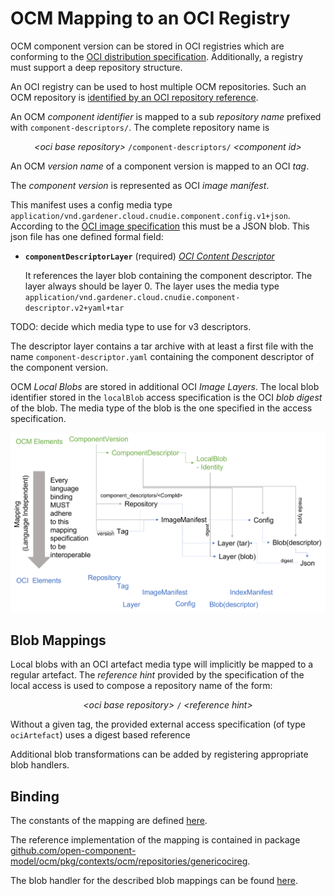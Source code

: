 # OCM Mapping to an OCI Registry

OCM component version can be stored in OCI registries which 
are conforming to the [OCI distribution specification](https://github.com/opencontainers/distribution-spec/blob/main/spec.md).
Additionally, a registry must support a deep repository structure.

An OCI registry can be used to host multiple OCM repositories.
Such an OCM repository is [identified by an OCI repository reference](../../../../pkg/contexts/oci/repositories/ocireg/README.md).

An OCM *component identifier* is mapped to a sub *repository name* prefixed
with `component-descriptors/`. The complete repository name is

<center>

*&lt;oci base repository>* `/component-descriptors/` *&lt;component id>*

</center>

An OCM *version name* of a component version is mapped to an OCI *tag*.

The *component version* is represented as OCI *image manifest*.

This manifest uses a config media type `application/vnd.gardener.cloud.cnudie.component.config.v1+json`.
According to the [OCI image specification](https://github.com/opencontainers/image-spec/blob/main/spec.md) this must be a JSON blob.
This json file has one defined formal field:

- **`componentDescriptorLayer`** (required) [*OCI Content Descriptor*](https://github.com/opencontainers/image-spec/blob/main/descriptor.md)

  It references the layer blob containing the component descriptor. The layer always should
  be layer 0. The layer uses the media type `application/vnd.gardener.cloud.cnudie.component-descriptor.v2+yaml+tar`


TODO: decide which media type to use for v3 descriptors.

The descriptor layer contains a tar archive with at least a first file
with the name `component-descriptor.yaml` containing the component descriptor of the
component version.

OCM *Local Blobs* are stored in additional OCI *Image Layers*. The local blob
identifier stored in the `localBlob` access specification is the OCI *blob digest*
of the blob. The media type of the blob is the one specified in the
access specification.

<center>
<img src="ocm2oci-mapping.png" alt="drawing" width="800"/>
</center>

## Blob Mappings

Local blobs with an OCI artefact media type will implicitly be mapped to a regular
artefact. The *reference hint* provided by the specification of the local access
is used to compose a repository name of the form:

<center>

*&lt;oci base repository>* `/` *&lt;reference hint>*

</center>

Without a given tag, the provided external access specification (of type `ociArtefact`)
uses a digest based reference

Additional blob transformations can be added by registering appropriate blob handlers.


## Binding

The constants of the mapping are defined [here](../../../../pkg/contexts/ocm/repositories/genericocireg/componentmapping/constants.go).

The reference implementation of the mapping is contained in package [github.com/open-component-model/ocm/pkg/contexts/ocm/repositories/genericocireg](../../../../pkg/contexts/ocm/repositories/genericocireg).

The blob handler for the described blob mappings can be found [here](../../../../pkg/contexts/ocm/blobhandler/oci/ocirepo).